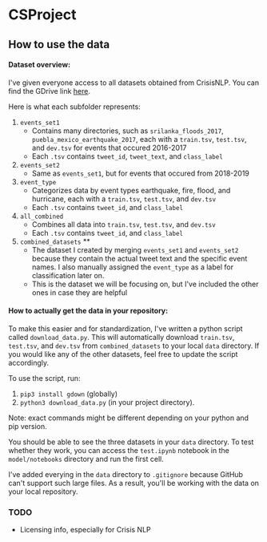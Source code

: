 # CSProject

## How to use the data 

#### Dataset overview: 
I've given everyone access to all datasets obtained from CrisisNLP. You can find the GDrive link [here](https://drive.google.com/drive/folders/1Gmm5frRwloIV6Ur5yoCPjKRJ31UnQ1RY?usp=sharing). 

Here is what each subfolder represents: 
1. `events_set1`
    - Contains many directories, such as `srilanka_floods_2017`, `puebla_mexico_earthquake_2017`, each with a `train.tsv`, `test.tsv`, and `dev.tsv` for events that occured 2016-2017
    - Each `.tsv` contains `tweet_id`, `tweet_text`, and `class_label`
2. `events_set2`
    - Same as `events_set1`, but for events that occured from 2018-2019
3. `event_type`
    - Categorizes data by event types earthquake, fire, flood, and hurricane, each with a `train.tsv`, `test.tsv`, and `dev.tsv`
    - Each `.tsv` contains `tweet_id`, and `class_label`
4. `all_combined` 
    - Combines all data into `train.tsv`, `test.tsv`, and `dev.tsv`
    - Each `.tsv` contains `tweet_id`, and `class_label`
4. `combined_datasets` **
    - The dataset I created by merging `events_set1` and `events_set2` because they contain the actual tweet text and the specific event names. I also manually assigned the `event_type` as a label for classification later on. 
    - This is the dataset we will be focusing on, but I've included the other ones in case they are helpful

#### How to actually get the data in your repository:

To make this easier and for standardization, I've written a python script called `download_data.py`. This will automatically download `train.tsv`, `test.tsv`, and `dev.tsv` from `combined_datasets` to your local `data` directory. If you would like any of the other datasets, feel free to update the script accordingly. 

To use the script, run:
1. `pip3 install gdown` (globally) 
2. `python3 download_data.py` (in your project directory). 

Note: exact commands might be different depending on your python and pip version.

You should be able to see the three datasets in your `data` directory. To test whether they work, you can access the `test.ipynb` notebook in the `model/notebooks` directory and run the first cell. 

I've added everying in the `data` directory to `.gitignore` because GitHub can't support such large files. As a result, you'll be working with the data on your local repository. 

### TODO
- Licensing info, especially for Crisis NLP 